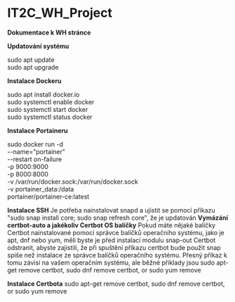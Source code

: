 # IT2C_WH_Project
**Dokumentace k WH stránce**

**Updatování systému**

sudo apt update \
sudo apt upgrade 

**Instalace Dockeru** 

sudo apt install docker.io \
sudo systemctl enable docker \
sudo systemctl start docker \
sudo systemctl status docker 

**Instalace Portaineru** 

sudo docker run -d \
--name="portainer" \
--restart on-failure \
-p 9000:9000 \
-p 8000:8000 \
-v /var/run/docker.sock:/var/run/docker.sock \
-v portainer_data:/data \
portainer/portainer-ce:latest

**Instalace SSH**
Je potřeba nainstalovat snapd a ujistit se pomocí příkazu "sudo snap install core; sudo snap refresh core", že je updatován
**Vymázání certbot-auto a jakékoliv Certbot OS balíčky**
Pokud máte nějaké balíčky Certbot nainstalované pomocí správce balíčků operačního systému, jako je apt, dnf nebo yum, měli byste je před instalací modulu snap-out Certbot odstranit, abyste zajistili, že při spuštění příkazu certbot bude použit snap spíše než instalace ze správce balíčků operačního systému. Přesný příkaz k tomu závisí na vašem operačním systému, ale běžné příklady jsou sudo apt-get remove certbot, sudo dnf remove certbot, or sudo yum remove

**Instalace Certbota**
sudo apt-get remove certbot, sudo dnf remove certbot, or sudo yum remove

